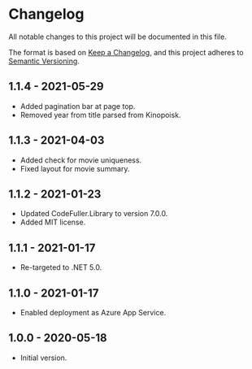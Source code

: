﻿# Changelog

All notable changes to this project will be documented in this file.

The format is based on [Keep a Changelog](https://keepachangelog.com/en/1.0.0/),
and this project adheres to [Semantic Versioning](https://semver.org/spec/v2.0.0.html).

## 1.1.4 - 2021-05-29
- Added pagination bar at page top.
- Removed year from title parsed from Kinopoisk.

## 1.1.3 - 2021-04-03
- Added check for movie uniqueness.
- Fixed layout for movie summary.

## 1.1.2 - 2021-01-23
- Updated CodeFuller.Library to version 7.0.0.
- Added MIT license.

## 1.1.1 - 2021-01-17
- Re-targeted to .NET 5.0.

## 1.1.0 - 2021-01-17
- Enabled deployment as Azure App Service.

## 1.0.0 - 2020-05-18
- Initial version.
